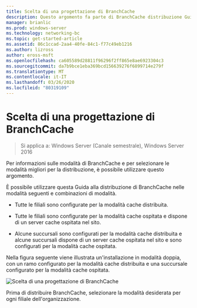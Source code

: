 ```yaml
---
title: Scelta di una progettazione di BranchCache
description: Questo argomento fa parte di BranchCache distribuzione Guide per Windows Server 2016, che illustra come distribuire BranchCache in modalità cache distribuita e ospitato per ottimizzare l'utilizzo della larghezza di banda WAN nelle succursali
manager: brianlic
ms.prod: windows-server
ms.technology: networking-bc
ms.topic: get-started-article
ms.assetid: 86c1ccad-2aa4-40fe-84c1-f77c49eb1216
ms.author: lizross
author: eross-msft
ms.openlocfilehash: ca605589d28811f96296f2ff865e8ae6923304c3
ms.sourcegitcommit: da7b9bce1eba369bcd156639276f6899714e279f
ms.translationtype: MT
ms.contentlocale: it-IT
ms.lasthandoff: 03/26/2020
ms.locfileid: "80319109"
---
```

# <a name="choosing-a-branchcache-design"></a>Scelta di una progettazione di BranchCache

>Si applica a: Windows Server (Canale semestrale), Windows Server 2016

Per informazioni sulle modalità di BranchCache e per selezionare le modalità migliori per la distribuzione, è possibile utilizzare questo argomento.  
  
È possibile utilizzare questa Guida alla distribuzione di BranchCache nelle modalità seguenti e combinazioni di modalità.  
  
-   Tutte le filiali sono configurate per la modalità cache distribuita.  
  
-   Tutte le filiali sono configurate per la modalità cache ospitata e dispone di un server cache ospitata nel sito.  
  
-   Alcune succursali sono configurati per la modalità cache distribuita e alcune succursali dispone di un server cache ospitata nel sito e sono configurati per la modalità cache ospitata.  
  
Nella figura seguente viene illustrata un'installazione in modalità doppia, con un ramo configurato per la modalità cache distribuita e una succursale configurato per la modalità cache ospitata.  
  
![Scelta di una progettazione di BranchCache](../../media/Choosing-a-BranchCache-Design/bc_new_modes.jpg)  
  
Prima di distribuire BranchCache, selezionare la modalità desiderata per ogni filiale dell'organizzazione.  
  



